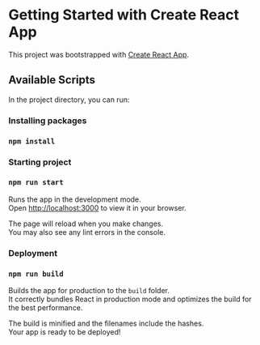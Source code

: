 # Getting Started with Create React App
This project was bootstrapped with [Create React App](https://github.com/facebook/create-react-app).

## Available Scripts
In the project directory, you can run:

### Installing packages
### `npm install`

### Starting project
### `npm run start`

Runs the app in the development mode.\
Open [http://localhost:3000](http://localhost:3000) to view it in your browser.

The page will reload when you make changes.\
You may also see any lint errors in the console.

### Deployment
### `npm run build`

Builds the app for production to the `build` folder.\
It correctly bundles React in production mode and optimizes the build for the best performance.

The build is minified and the filenames include the hashes.\
Your app is ready to be deployed!
